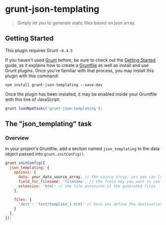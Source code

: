 # grunt-json-templating

> Simply let you to generate static files based on json array.

## Getting Started
This plugin requires Grunt `~0.4.5`

If you haven't used [Grunt](http://gruntjs.com/) before, be sure to check out the [Getting Started](http://gruntjs.com/getting-started) guide, as it explains how to create a [Gruntfile](http://gruntjs.com/sample-gruntfile) as well as install and use Grunt plugins. Once you're familiar with that process, you may install this plugin with this command:

```shell
npm install grunt-json-templating --save-dev
```

Once the plugin has been installed, it may be enabled inside your Gruntfile with this line of JavaScript:

```js
grunt.loadNpmTasks('grunt-json-templating');
```

## The "json_templating" task

### Overview
In your project's Gruntfile, add a section named `json_templating` to the data object passed into `grunt.initConfig()`.

```js
grunt.initConfig({
  json_templating: {
    options: {
      data: your_data_source_array, // the source array, yes you can load an external json file
      field_for_filename: 'filename', // the field key you want to use to name the generated files
      extension: 'html' // the file extension of the generated files
    },

    files: {
      'dest': 'test/template_1.html' // here you define the destination folder and the template file
    }
  },
});
```

